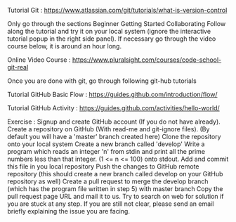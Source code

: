 Tutorial Git : https://www.atlassian.com/git/tutorials/what-is-version-control

Only go through the sections 
Beginner
Getting Started
Collaborating
Follow along the tutorial and try it on your local system (ignore the interactive tutorial popup in the right side panel). If necessary go through the video course below, it is around an hour long.

Online Video Course  : https://www.pluralsight.com/courses/code-school-git-real

Once you are done with git, go through following git-hub tutorials 

Tutorial GitHub Basic Flow : https://guides.github.com/introduction/flow/

Tutorial GitHub Activity : https://guides.github.com/activities/hello-world/

Exercise  : 
Signup and create GitHub account (If you do not have already). 
Create a repository on GitHub (With read-me and git-ignore files).  (By default you will have a 'master' branch created here)
Clone the repository onto your local system
Create a new branch called 'develop'
Write a program which reads an integer 'n' from stdin and print all the prime numbers less than that integer. (1 <= n <= 100) onto stdout.
Add and commit this file in you local repository 
Push the changes to GitHub remote repository (this should create a new branch called develop on your GitHub repository as well)
Create a pull request to merge the develop branch (which has the program file written in step 5) with master branch
Copy the pull request page URL and mail it to us.
Try to search on web for solution if you are stuck at any step. If you are still not clear, please send an email briefly explaining the issue you are facing.
